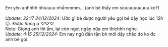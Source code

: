 <div>Em yêu anhhhh nhìuuuu nhắmmmm...
(anh bé thấy em siuuuuuuuuuu ko?)</div> <br><i>Update: 22:17 24/12/2024</i>: Ước gì bé được người yêu gọi bé dậy học lúc 12h 😗. <i>Được hong ạ</i> ♡♡♡ 
<div>Note: Giọng anh thì ấm, lại còn ngọt ngào nữa em thíchhh nghe.</div> <div><i>Update: 4:15 25/12/2024: </i>Em nay ngủ đến tận bh mới dậy chắc do ko đc anh bé gọi.</div>



